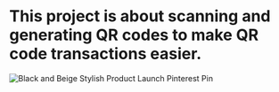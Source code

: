 <h1>This project is about scanning and generating QR codes to make QR code transactions easier.</h1>

![Black and Beige Stylish Product Launch Pinterest Pin](https://github.com/Just0lga/QR-Coder/assets/114518241/1045cd02-5f4c-4ad5-b0de-ac22103ebc77)

